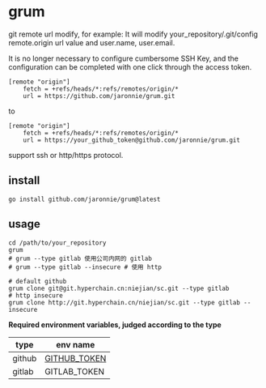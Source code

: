 # grum

git remote url modify, for example:
It will modify your_repository/.git/config remote.origin url value and user.name, user.email.

It is no longer necessary to configure cumbersome SSH Key, and the configuration can be completed with one click through the access token.

```shell
[remote "origin"]
    fetch = +refs/heads/*:refs/remotes/origin/*
    url = https://github.com/jaronnie/grum.git
```

to

```shell
[remote "origin"]
    fetch = +refs/heads/*:refs/remotes/origin/*
    url = https://your_github_token@github.com/jaronnie/grum.git
```

support ssh or http/https protocol.

## install

```shell
go install github.com/jaronnie/grum@latest
```

## usage

```shell
cd /path/to/your_repository
grum
# grum --type gitlab 使用公司内网的 gitlab
# grum --type gitlab --insecure # 使用 http
```

```shell
# default github
grum clone git@git.hyperchain.cn:niejian/sc.git --type gitlab
# http insecure
grum clone http://git.hyperchain.cn/niejian/sc.git --type gitlab --insecure
```

**Required environment variables, judged according to the type**

| type   | env name                                               |
| ------ | ------------------------------------------------------ |
| github | [GITHUB_TOKEN](https://github.com/settings/tokens/new) |
| gitlab | GITLAB_TOKEN                                           |


